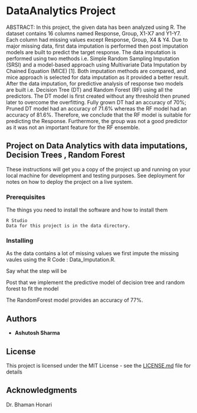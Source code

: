 # DataAnalytics Project

ABSTRACT: In this project, the given data has been analyzed using R. The dataset contains 16 columns named Response, Group, X1-X7 and Y1-Y7. Each column had missing values except Response, Group, X4 & Y4. Due to major missing data, first data imputation is performed then post imputation models are built to predict the target response. The data imputation is performed using two methods i.e. Simple Random Sampling Imputation (SRSI) and a model-based approach using Multivariate Data Imputation by Chained Equation (MICE) [1]. Both imputation methods are compared, and mice approach is selected for data imputation as it provided a better result. After the data imputation, for predictive analysis of response two models are built i.e. Decision Tree (DT) and Random Forest (RF) using all the predictors. The DT model is first created without any threshold then pruned later to overcome the overfitting. Fully grown DT had an accuracy of 70%; Pruned DT model had an accuracy of 71.6% whereas the RF model had an accuracy of 81.6%. Therefore, we conclude that the RF model is suitable for predicting the Response. Furthermore, the group was not a good predictor as it was not an important feature for the RF ensemble.

## Project on Data Analytics with data imputations, Decision Trees , Random Forest

These instructions will get you a copy of the project up and running on your local machine for development and testing purposes. See deployment for notes on how to deploy the project on a live system.

### Prerequisites

The things you need to install the software and how to install them

```
R Studio
Data for this project is in the data directory.
```

### Installing

As the data contains a lot of missing values we first impute the missing vaules using the R Code : Data_Imputation.R.

Say what the step will be


Post that we implement the predictive model of decision tree and random forest to fit the model


The RandomForest model provides an accuracy of 77%.

## Authors

* **Ashutosh Sharma**


## License

This project is licensed under the MIT License - see the [LICENSE.md](LICENSE.md) file for details

## Acknowledgments

Dr. Bhaman Honari
